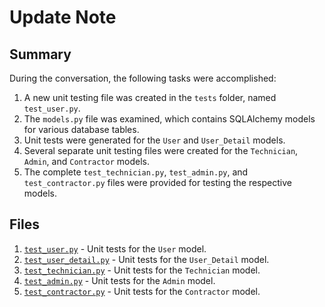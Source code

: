 # Update Note

## Summary

During the conversation, the following tasks were accomplished:

1. A new unit testing file was created in the `tests` folder, named `test_user.py`.
2. The `models.py` file was examined, which contains SQLAlchemy models for various database tables.
3. Unit tests were generated for the `User` and `User_Detail` models.
4. Several separate unit testing files were created for the `Technician`, `Admin`, and `Contractor` models.
5. The complete `test_technician.py`, `test_admin.py`, and `test_contractor.py` files were provided for testing the respective models.

## Files

1. [`test_user.py`](test_user.py) - Unit tests for the `User` model.
2. [`test_user_detail.py`](test_user_detail.py) - Unit tests for the `User_Detail` model.
3. [`test_technician.py`](test_technician.py) - Unit tests for the `Technician` model.
4. [`test_admin.py`](test_admin.py) - Unit tests for the `Admin` model.
5. [`test_contractor.py`](test_contractor.py) - Unit tests for the `Contractor` model.
